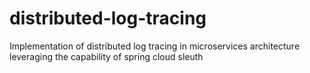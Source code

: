 # distributed-log-tracing
Implementation of distributed log tracing in microservices architecture leveraging the capability of spring cloud sleuth 
